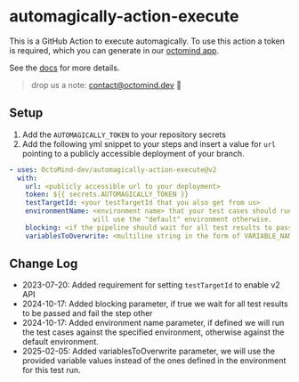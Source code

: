 # automagically-action-execute

This is a GitHub Action to execute automagically. 
To use this action a token is required, which you can generate in our [octomind app](https://app.octomind.dev).

See the [docs](https://octomind.dev/docs) for more details.

> drop us a note: contact@octomind.dev 🐙

## Setup


1. Add the `AUTOMAGICALLY_TOKEN` to your repository secrets 
2. Add the following yml snippet to your steps and insert a value for `url` pointing to a publicly accessible deployment of your branch.
```yml
- uses: OctoMind-dev/automagically-action-execute@v2
  with:
    url: <publicly accessible url to your deployment>
    token: ${{ secrets.AUTOMAGICALLY_TOKEN }}
    testTargetId: <your testTargetId that you also get from us>
    environmentName: <environment name> that your test cases should run against. optional, 
                     will use the "default" environment otherwise.
    blocking: <if the pipeline should wait for all test results to pass, optional, default is FALSE>
    variablesToOverwrite: <multiline string in the form of VARIABLE_NAME:value per line>
```


## Change Log

- 2023-07-20: Added requirement for setting `testTargetId` to enable v2 API
- 2024-10-17: Added blocking parameter, if true we wait for all test results to be passed and fail the step other
- 2024-10-17: Added environment name parameter, if defined we will run the test cases against the specified environment,
  otherwise against the default environment.
- 2025-02-05: Added variablesToOverwrite parameter, we will use the provided variable values instead of the ones defined in the environment for this test run.
